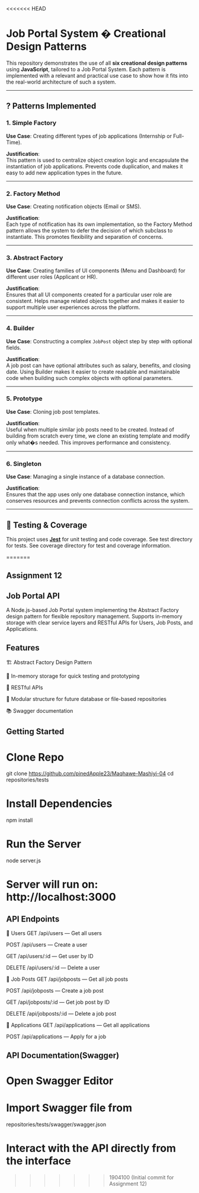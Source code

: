 <<<<<<< HEAD
# Job Portal System � Creational Design Patterns

This repository demonstrates the use of all **six creational design patterns** using **JavaScript**, tailored to a Job Portal System. Each pattern is implemented with a relevant and practical use case to show how it fits into the real-world architecture of such a system.

---

## ? Patterns Implemented

### 1. Simple Factory
**Use Case**: Creating different types of job applications (Internship or Full-Time).

**Justification**:  
This pattern is used to centralize object creation logic and encapsulate the instantiation of job applications. Prevents code duplication, and makes it easy to add new application types in the future.

---

### 2. Factory Method
**Use Case**: Creating notification objects (Email or SMS).

**Justification**:  
Each type of notification has its own implementation, so the Factory Method pattern allows the system to defer the decision of which subclass to instantiate. This promotes flexibility and separation of concerns.

---

### 3. Abstract Factory
**Use Case**: Creating families of UI components (Menu and Dashboard) for different user roles (Applicant or HR).

**Justification**:  
Ensures that all UI components created for a particular user role are consistent. Helps manage related objects together and makes it easier to support multiple user experiences across the platform.

---

### 4. Builder
**Use Case**: Constructing a complex `JobPost` object step by step with optional fields.

**Justification**:  
A job post can have optional attributes such as salary, benefits, and closing date. Using Builder makes it easier to create readable and maintainable code when building such complex objects with optional parameters.

---

### 5. Prototype
**Use Case**: Cloning job post templates.

**Justification**:  
Useful when multiple similar job posts need to be created. Instead of building from scratch every time, we clone an existing template and modify only what�s needed. This improves performance and consistency.

---

### 6. Singleton
**Use Case**: Managing a single instance of a database connection.

**Justification**:  
Ensures that the app uses only one database connection instance, which conserves resources and prevents connection conflicts across the system.

---
## 🧪 Testing & Coverage

This project uses [**Jest**](https://jestjs.io/) for unit testing and code coverage. See test directory for tests. See coverage directory for test and coverage information.


=======
## Assignment 12

## Job Portal API
A Node.js-based Job Portal system implementing the Abstract Factory design pattern for flexible repository management. Supports in-memory storage with clear service layers and RESTful APIs for Users, Job Posts, and Applications.

## Features
🏗️ Abstract Factory Design Pattern

🧠 In-memory storage for quick testing and prototyping

🔌 RESTful APIs

🧪 Modular structure for future database or file-based repositories

📚 Swagger documentation

## Getting Started
# Clone Repo
git clone <https://github.com/pinedApple23/Maqhawe-Mashiyi-04>
cd repositories/tests

# Install Dependencies
npm install

# Run the Server
node server.js

# Server will run on: http://localhost:3000

## API Endpoints
👤 Users
GET /api/users — Get all users

POST /api/users — Create a user

GET /api/users/:id — Get user by ID

DELETE /api/users/:id — Delete a user

💼 Job Posts
GET /api/jobposts — Get all job posts

POST /api/jobposts — Create a job post

GET /api/jobposts/:id — Get job post by ID

DELETE /api/jobposts/:id — Delete a job post

📄 Applications
GET /api/applications — Get all applications

POST /api/applications — Apply for a job

## API Documentation(Swagger)
# Open Swagger Editor
# Import Swagger file from
repositories/tests/swagger/swagger.json
# Interact with the API directly from the interface
>>>>>>> 1904100 (Initial commit for Assignment 12)

